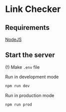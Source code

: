 # Link Checker

## Requirements

[NodeJS](https://nodejs.org/en/)

## Start the server

(!) Make `.env` file

Run in development mode

```bash
npm run dev
```

Run in production mode

```bash
npm run prod
```
